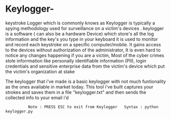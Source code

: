 # Keylogger-
   keystroke Logger which is commonly knows as Keylogger is typically a spying methodology used for surveillance on a victim's devices . keylogger is  a software ( can also be  a hardware Device) which store's all the log information and the key's you type in your keyboard it is used to monitor and record each keystroke on a specific computer/mobile. 
              It gains access to the devices without authorization of the administrator,
              It is even hard to notice any changes happening if you are a victim, Most of the cyber crimes stole inforrmation like  personally identifiable information (PII),
              login credentials and sensitive enterprise data from the victim's device which put the victim's organization at stake 
              
              
  The keylogger that i've made is a basic keylogger with not much funtionality as the ones available in market today.
  This tool i've built captures your strokes and saves them in a file "keylogger.txt" and then sends the collected info to your email i'd 
              
              Note : PRESS ESC to exit from Keylogger   Syntax : python keylogger.py 

